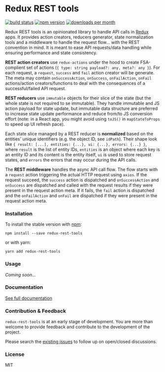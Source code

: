 # Redux REST tools

[![build status](https://img.shields.io/travis/ocolot/redux-rest-tools.svg)](https://travis-ci.org/ocolot/redux-rest-tools)
[![npm version](https://img.shields.io/npm/v/redux-rest-tools.svg)](https://www.npmjs.com/package/redux-rest-tools)
[![downloads per month](https://img.shields.io/npm/dm/redux-rest-tools.svg)](https://www.npmjs.com/package/redux-rest-tools)

Redux REST tools is an opinionated library to handle API calls in [Redux](http://redux.js.org) apps. It provides action creators, reducers generator, state normalization tools and a middleware to handle the request flow... with the REST convention in mind. It is meant to ease API requests/data handling while ensuring performance and state consistency.

**REST action creators** use `redux-actions` under the hood to create FSA-complient set of actions (`{ type: string payload?: any, meta?: any }`). For each request, a `request`, `success` and `fail` action creator will be generate. The meta may contain `onSuccessAction`, `onSuccess`, `onFailAction`, `onFail` actions/action creators/functions to deal with the consequences of a successful/failed API request.

**REST reducers** use `immutable` objects for their slice of the state (but the whole state is not required to se immutable). They handle immutable and JS action payload for state update, but immutable data structure are preferred to increase state update performance and reduce from/to JS conversion effort (note: in a React app, you might avoid using `toJS()` in `mapStateToProps` to speed up UI refresh pace).

Each state slice managed by a REST reducer is **normalized** based on the entities' unique identifiers (e.g. the object ID, see `idPath`). Their shape look like `{ result: [...], entities: {...}, ui: {...}, errors: {...} }`, where `result` is the list of entity IDs, `entities` is an object where each key is an entity ID and its content is the entity itself, `ui` is used to store request states, and `errors` the errors that may occur during the API calls.

The **REST middleware** handles the async API call flow. The flow starts with a `request` action triggering the actual HTTP request using `axios`. If the request succeed, the `success` action is dispatched and `onSuccessAction` and `onSuccess` are dispatched and called with the request results if they were present in the request action meta. If it fails, the `fail` action is dispatched and the `onFailAction` and `onFail` are dispatched if they were present in the request action meta.

### Installation

To install the stable version with [npm](https://www.npmjs.com/):

```
npm install --save redux-rest-tools
```

or with yarn:

```
yarn add redux-rest-tools
```

### Usage

_Coming soon..._

### Documentation

[See full documentation](https://ocolot.github.io/redux-rest-tools/)

### Contribution & Feedback

`redux-rest-tools` is at an early stage of development. You are more than welcome to provide feedback and contribute to the development of the project.

Please search the [existing issues](https://github.com/ocolot/redux-rest-tools/issues) to follow up on open/closed discussions.

### License

MIT
